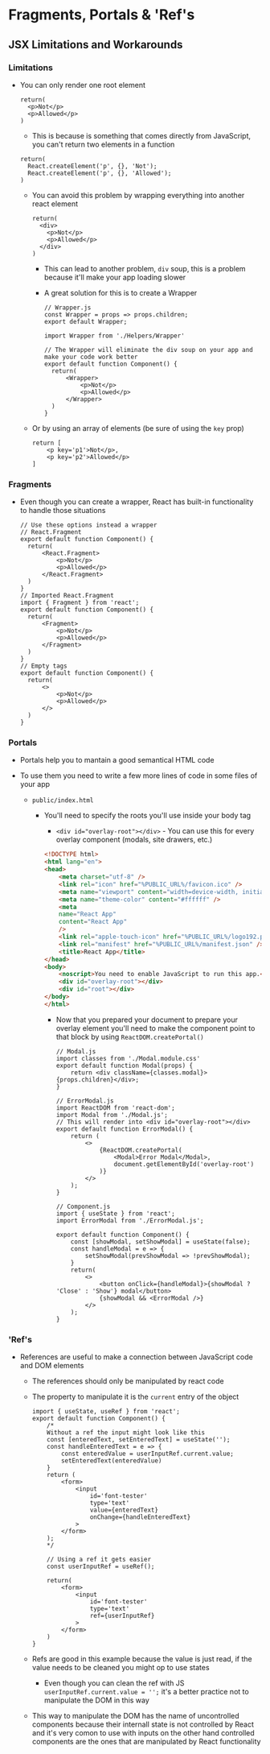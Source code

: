 # Fragments, Portals & 'Ref's

## JSX Limitations and Workarounds

### Limitations

- You can only render one root element

  ```JSX
  return(
    <p>Not</p>
    <p>Allowed</p>
  )
  ```

  - This is because is something that comes directly from JavaScript, you can't return two elements in a function

  ```JSX
  return(
    React.createElement('p', {}, 'Not');
    React.createElement('p', {}, 'Allowed');
  )
  ```

  - You can avoid this problem by wrapping everything into another react element

    ```JSX
    return(
      <div>
        <p>Not</p>
        <p>Allowed</p>
      </div>
    )
    ```

    - This can lead to another problem, `div` soup, this is a problem because it'll make your app loading slower
    - A great solution for this is to create a Wrapper

      ```JSX
      // Wrapper.js
      const Wrapper = props => props.children;
      export default Wrapper;
      ```

      ```JSX
      import Wrapper from './Helpers/Wrapper'

      // The Wrapper will eliminate the div soup on your app and make your code work better
      export default function Component() {
        return(
            <Wrapper>
                <p>Not</p>
                <p>Allowed</p>
            </Wrapper>
        )
      }
      ```

  - Or by using an array of elements (be sure of using the `key` prop)

    ```JSX
    return [
        <p key='p1'>Not</p>,
        <p key='p2'>Allowed</p>
    ]
    ```

### Fragments

- Even though you can create a wrapper, React has built-in functionality to handle those situations

  ```JSX
  // Use these options instead a wrapper
  // React.Fragment
  export default function Component() {
    return(
        <React.Fragment>
            <p>Not</p>
            <p>Allowed</p>
        </React.Fragment>
    )
  }
  // Imported React.Fragment
  import { Fragment } from 'react';
  export default function Component() {
    return(
        <Fragment>
            <p>Not</p>
            <p>Allowed</p>
        </Fragment>
    )
  }
  // Empty tags
  export default function Component() {
    return(
        <>
            <p>Not</p>
            <p>Allowed</p>
        </>
    )
  }
  ```

### Portals

- Portals help you to mantain a good semantical HTML code
- To use them you need to write a few more lines of code in some files of your app

  - `public/index.html`

    - You'll need to specify the roots you'll use inside your body tag

      - `<div id="overlay-root"></div>` - You can use this for every overlay component (modals, site drawers, etc.)

      ```HTML
      <!DOCTYPE html>
      <html lang="en">
      <head>
          <meta charset="utf-8" />
          <link rel="icon" href="%PUBLIC_URL%/favicon.ico" />
          <meta name="viewport" content="width=device-width, initial-scale=1" />
          <meta name="theme-color" content="#ffffff" />
          <meta
          name="React App"
          content="React App"
          />
          <link rel="apple-touch-icon" href="%PUBLIC_URL%/logo192.png" />
          <link rel="manifest" href="%PUBLIC_URL%/manifest.json" />
          <title>React App</title>
      </head>
      <body>
          <noscript>You need to enable JavaScript to run this app.</noscript>
          <div id="overlay-root"></div>
          <div id="root"></div>
      </body>
      </html>
      ```

      - Now that you prepared your document to prepare your overlay element you'll need to make the component point to that block by using `ReactDOM.createPortal()`

        ```JSX
        // Modal.js
        import classes from './Modal.module.css'
        export default function Modal(props) {
            return <div className={classes.modal}>{props.children}</div>;
        }
        ```

        ```JSX
        // ErrorModal.js
        import ReactDOM from 'react-dom';
        import Modal from './Modal.js';
        // This will render into <div id="overlay-root"></div>
        export default function ErrorModal() {
            return (
                <>
                    {ReactDOM.createPortal(
                        <Modal>Error Modal</Modal>,
                        document.getElementById('overlay-root')
                    )}
                </>
            );
        }
        ```

        ```JSX
        // Component.js
        import { useState } from 'react';
        import ErrorModal from './ErrorModal.js';

        export default function Component() {
            const [showModal, setShowModal] = useState(false);
            const handleModal = e => {
                setShowModal(prevShowModal => !prevShowModal);
            }
            return(
                <>
                    <button onClick={handleModal}>{showModal ? 'Close' : 'Show'} modal</button>
                    {showModal && <ErrorModal />}
                </>
            );
        }
        ```

### 'Ref's

- References are useful to make a connection between JavaScript code and DOM elements

  - The references should only be manipulated by react code
  - The property to manipulate it is the `current` entry of the object

    ```JSX
    import { useState, useRef } from 'react';
    export default function Component() {
        /*
        Without a ref the input might look like this
        const [enteredText, setEnteredText] = useState('');
        const handleEnteredText = e => {
            const enteredValue = userInputRef.current.value;
            setEnteredText(enteredValue)
        }
        return (
            <form>
                <input
                    id='font-tester'
                    type='text'
                    value={enteredText}
                    onChange={handleEnteredText}
                >
            </form>
        );
        */

        // Using a ref it gets easier
        const userInputRef = useRef();

        return(
            <form>
                <input
                    id='font-tester'
                    type='text'
                    ref={userInputRef}
                >
            </form>
        )
    }
    ```

  - Refs are good in this example because the value is just read, if the value needs to be cleaned you might op to use states

    - Even though you can clean the ref with JS `userInputRef.current.value = '';` it's a better practice not to manipulate the DOM in this way

  - This way to manipulate the DOM has the name of uncontrolled components because their internall state is not controlled by React and it's very comon to use with inputs on the other hand controlled components are the ones that are manipulated by React functionality
